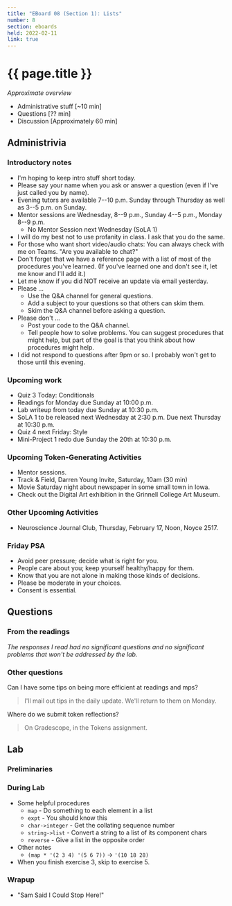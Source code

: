 ```yaml
---
title: "EBoard 08 (Section 1): Lists"
number: 8
section: eboards
held: 2022-02-11
link: true
---
```

# {{ page.title }}

_Approximate overview_

* Administrative stuff [~10 min]
* Questions [?? min]
* Discussion [Approximately 60 min]

Administrivia
-------------

### Introductory notes

* I'm hoping to keep intro stuff short today.
* Please say your name when you ask or answer a question (even if I've
  just called you by name).
* Evening tutors are available 7--10 p.m. Sunday through Thursday as
  well as 3--5 p.m. on Sunday.
* Mentor sessions are Wednesday, 8--9 p.m., Sunday 4--5 p.m., Monday 8--9 p.m.
    * No Mentor Session next Wednesday (SoLA 1)
* I will do my best not to use profanity in class.  I ask that you do 
  the same.
* For those who want short video/audio chats: You can always check with 
  me on Teams.  "Are you available to chat?"
* Don't forget that we have a reference page with a list of most of
  the procedures you've learned.  (If you've learned one and don't
  see it, let me know and I'll add it.)
* Let me know if you did NOT receive an update via email yesterday.
* Please ...
    * Use the Q&A channel for general questions.
    * Add a subject to your questions so that others can skim them.
    * Skim the Q&A channel before asking a question.
* Please don't ...
    * Post your code to the Q&A channel.
    * Tell people how to solve problems.  You can suggest procedures
      that might help, but part of the goal is that you think about
      how procedures might help.
* I did not respond to questions after 9pm or so.  I probably won't
  get to those until this evening.

### Upcoming work

* Quiz 3 Today: Conditionals
* Readings for Monday due Sunday at 10:00 p.m.
* Lab writeup from today due Sunday at 10:30 p.m.
* SoLA 1 to be released next Wednesday at 2:30 p.m.  Due next Thursday
  at 10:30 p.m.
* Quiz 4 next Friday: Style
* Mini-Project 1 redo due Sunday the 20th at 10:30 p.m.

### Upcoming Token-Generating Activities

* Mentor sessions.
* Track & Field, Darren Young Invite, Saturday, 10am (30 min)
* Movie Saturday night about newspaper in some small town in Iowa.
* Check out the Digital Art exhibition in the Grinnell College Art Museum.

### Other Upcoming Activities

* Neuroscience Journal Club, Thursday, February 17, Noon, Noyce 2517.

### Friday PSA

* Avoid peer pressure; decide what is right for you.
* People care about you; keep yourself healthy/happy for them.
* Know that you are not alone in making those kinds of decisions.
* Please be moderate in your choices.
* Consent is essential.

Questions
---------

### From the readings

_The responses I read had no significant questions and no significant
problems that won't be addressed by the lab._

### Other questions

Can I have some tips on being more efficient at readings and mps?

> I'll mail out tips in the daily update.  We'll return to them on Monday.

Where do we submit token reflections?

> On Gradescope, in the Tokens assignment.

Lab
---

### Preliminaries

### During Lab

* Some helpful procedures
    * `map` - Do something to each element in a list
    * `expt` - You should know this
    * `char->integer` - Get the collating sequence number
    * `string->list` - Convert a string to a list of its component chars
    * `reverse` - Give a list in the opposite order
* Other notes
    * `(map * '(2 3 4) '(5 6 7))` -> `'(10 18 28)`
* When you finish exercise 3, skip to exercise 5.

### Wrapup

* "Sam Said I Could Stop Here!"
